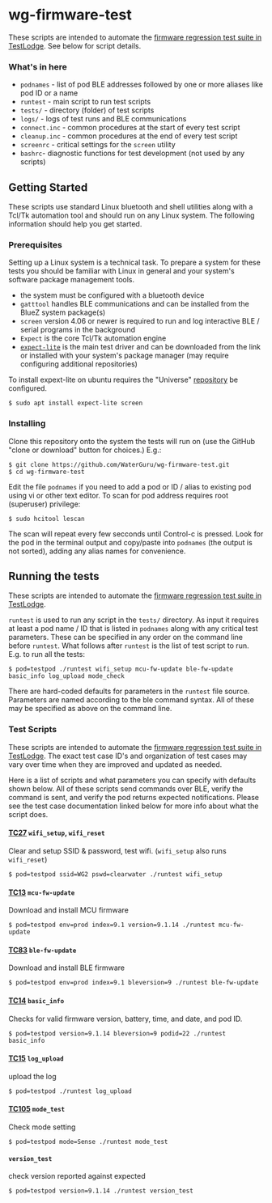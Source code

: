 # wg-firmware-test

These scripts are intended to automate the [firmware regression test suite in TestLodge](https://waterguru.testlodge.com/projects/27528/suites/130300). See below for script details.

### What's in here

* ```podnames``` - list of pod BLE addresses followed by one or more aliases like pod ID or a name
* ```runtest```  - main script to run test scripts
* ```tests/``` - directory (folder) of test scripts
* ```logs/``` - logs of test runs and BLE communications
* ```connect.inc``` - common procedures at the start of every test script
* ```cleanup.inc``` - common procedures at the end of every test script
* ```screenrc``` - critical settings for the ```screen``` utility
* ```bashrc```- diagnostic functions for test development (not used by any scripts)

## Getting Started

These scripts use standard Linux bluetooth and shell utilities along with a Tcl/Tk automation tool and should run on any Linux system. The following information should help you get started.

### Prerequisites

Setting up a Linux system is a technical task. To prepare a system for these tests you should be familiar with Linux in general and your system's software package management tools.

* the system must be configured with a bluetooth device
* ```gatttool``` handles BLE communications and can be installed from the BlueZ system package(s)
* ```screen``` version 4.06 or newer is required to run and log interactive BLE / serial programs in the background
* ```Expect``` is the core Tcl/Tk automation engine
* [```expect-lite```](http://expect-lite.sourceforge.net/expect-lite_install.html) is the main test driver and can be downloaded from the link or installed with your system's package manager (may require configuring additional repositories) 

To install expext-lite on ubuntu requires the "Universe" [repository](https://help.ubuntu.com/community/Repositories#Managing_Repositories) be configured. 

```
$ sudo apt install expect-lite screen
```
### Installing

Clone this repository onto the system the tests will run on (use the GitHub "clone or download" button for choices.) E.g.: 

```
$ git clone https://github.com/WaterGuru/wg-firmware-test.git
$ cd wg-firmware-test
```

Edit the file ```podnames``` if you need to add a pod or ID / alias to existing pod using vi or other text editor. To scan for pod address requires root (superuser) privilege:

```
$ sudo hcitool lescan
```

The scan will repeat every few secconds until Control-c is pressed. Look for the pod in the terminal output and copy/paste into ```podnames``` (the output is not sorted), adding any alias names for convenience.

## Running the tests
These scripts are intended to automate the [firmware regression test suite in TestLodge](https://waterguru.testlodge.com/projects/27528/suites/130300).

```runtest``` is used to run any script in the ```tests/``` directory. As input it requires at least a pod name / ID that is listed in ```podnames``` along with any critical test parameters. These can be specified in any order on the command line before ```runtest```. What follows after ```runtest``` is the list of test script to run. E.g. to run all the tests:

```
$ pod=testpod ./runtest wifi_setup mcu-fw-update ble-fw-update basic_info log_upload mode_check
```

There are hard-coded defaults for parameters in the ```runtest``` file source. Parameters are named according to the ble command syntax. All of these may be specified as above on the command line.


### Test Scripts

These scripts are intended to automate the [firmware regression test suite in TestLodge](https://waterguru.testlodge.com/projects/27528/suites/130300). The exact test case ID's and organization of test cases may vary over time when they are improved and updated as needed.

Here is a list of scripts and what parameters you can specify with defaults shown below. All of these scripts send commands over BLE, verify the command is sent, and verify the pod returns expected notifications. Please see the test case documentation linked below for more info about what the script does.

#### [TC27](https://waterguru.testlodge.com/projects/27528/suites/130300?expand_section=140046#case_2134981) ```wifi_setup```, ```wifi_reset``` 
Clear and setup SSID & password, test wifi. (```wifi_setup``` also runs ```wifi_reset```)
```
$ pod=testpod ssid=WG2 pswd=clearwater ./runtest wifi_setup
```
#### [TC13](https://waterguru.testlodge.com/projects/27528/suites/130300?expand_section=140046#case_2130489) ```mcu-fw-update``` 
Download and install MCU firmware
```
$ pod=testpod env=prod index=9.1 version=9.1.14 ./runtest mcu-fw-update
```
#### [TC83](https://waterguru.testlodge.com/projects/27528/suites/130300?expand_section=140046#case_2155346) ```ble-fw-update``` 
Download and install BLE firmware
```
$ pod=testpod env=prod index=9.1 bleversion=9 ./runtest ble-fw-update
```
#### [TC14](https://waterguru.testlodge.com/projects/27528/suites/130300?expand_section=140046#case_2130492)  ```basic_info```
Checks for valid firmware version, battery, time, and date, and pod ID.
```
$ pod=testpod version=9.1.14 bleversion=9 podid=22 ./runtest basic_info
```
#### [TC15](https://waterguru.testlodge.com/projects/27528/suites/130300?expand_section=140046#case_2130494) ```log_upload``` 
upload the log
```
$ pod=testpod ./runtest log_upload
```
#### [TC105](https://waterguru.testlodge.com/projects/27528/suites/130300?expand_section=140046#case_2262327) ```mode_test```
Check mode setting
```
$ pod=testpod mode=Sense ./runtest mode_test
```
#### ```version_test``` 
check version reported against expected
```
$ pod=testpod version=9.1.14 ./runtest version_test
```

